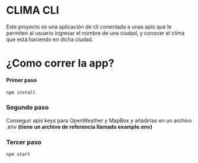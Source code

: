 # CLIMA CLI

Este proyecto es una aplicación de cli conectada a unas apis que le permiten al usuario ingresar el nombre de una ciudad, y conocer el clima que está haciendo en dicha ciudad.

# ¿Como correr la app?

#### Primer paso
```
npm install
```

### Segundo paso

Conseguir apis keys para OpenWeather y MapBox y añadirlas en un archivo .env **(tiene un archivo de referencia llamado example.env)**

### Tercer paso
```
npm start
```